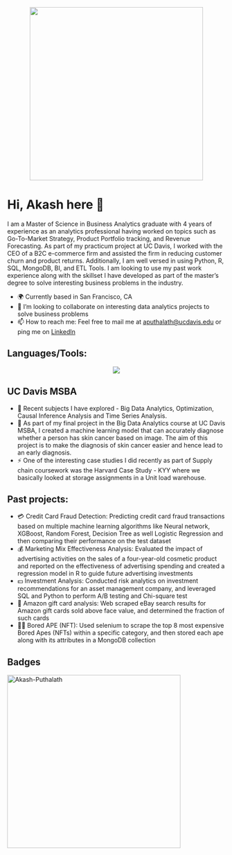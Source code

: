 
<div id = "header" align = "center">
  <img src = "https://media.giphy.com/media/qgQUggAC3Pfv687qPC/giphy.gif" width = "400">
</div>


<!--
### Hi, Akash here 👋-->
<h1>
  Hi, Akash here 👋
 <!--img src="https://media.giphy.com/media/hvRJCLFzcasrR4ia7z/giphy.gif" width="30px"/-->
</h1>

I am a Master of Science in Business Analytics graduate with 4 years of experience as an analytics professional having worked on topics such as Go-To-Market Strategy, Product Portfolio tracking, and Revenue Forecasting. As part of my practicum project at UC Davis, I worked with the CEO of a B2C e-commerce firm and assisted the firm in reducing customer churn and product returns. Additionally, I am well versed in using Python, R, SQL, MongoDB, BI, and ETL Tools. I am looking to use my past work experience along with the skillset I have developed as part of the master’s degree to solve interesting business problems in the industry.
- 🌍 Currently based in San Francisco, CA
- 👯 I’m looking to collaborate on interesting data analytics projects to solve business problems
- 📫 How to reach me: Feel free to mail me at aputhalath@ucdavis.edu or ping me on [LinkedIn](https://www.linkedin.com/in/akashputhalath/)


<!--<p align = 'center'>
  <a href="https://www.linkedin.com/in/akashputhalath/">
    <img src="https://skillicons.dev/icons?i=linkedin" />
  </a>
  <a href="https://medium.com/@akashp-995" target="_blank"><img alt="Medium" src="https://img.shields.io/badge/medium-%2312100E.svg?&style=for-the-badge&logo=medium&logoColor=white" />
  </a>
</p>
-->
<h2>Languages/Tools:</h2>
<p align="center">
  <a href="https://skillicons.dev">
    <img src="https://skillicons.dev/icons?i=aws,gcp,python,r,mysql,sqlite,mongodb,selenium,atom,tensorflow,looker" />
  </a>
</p>


<!--
<h3>Apart from this I am also familiar with: </h3>
<p>

  <img alt="Looker" src="https://img.shields.io/badge/-Looker-46a2f1?style=flat-square&logo=looker&logoColor=white" />
  <img alt="PostgreSQL" src="https://img.shields.io/badge/-PostgreSQL-430098?style=flat-square&logo=postgresql&logoColor=white" />
  <img alt="AWS" src="https://img.shields.io/badge/-AWS-B7178C?style=flat-square&logo=aws&logoColor=white" />
  <img alt="PySpark" src="https://img.shields.io/badge/-PySpark-E10098?style=flat-square&logo=pyspark&logoColor=white" />
  <img alt="Tableau" src="https://img.shields.io/badge/-Tableau-db7092?style=flat-square&logo=tableau-components&logoColor=white" />

-->
<h2>UC Davis MSBA</h2>

- 🌱 Recent subjects I have explored - Big Data Analytics, Optimization, Causal Inference Analysis and Time Series Analysis.
- 🔭 As part of my final project in the Big Data Analytics course at UC Davis MSBA, I created a machine learning model that can accurately diagnose whether a person has skin cancer based on image. The aim of this project is to make the diagnosis of skin cancer easier and hence lead to an early diagnosis.
- ⚡ One of the interesting case studies I did recently as part of Supply chain coursework was the Harvard Case Study - KYY where we basically looked at storage assignments in a Unit load warehouse. 


<h2>Past projects:</h2>

- :credit_card: Credit Card Fraud Detection: Predicting credit card fraud transactions based on multiple machine learning algorithms like Neural network, XGBoost, Random Forest, Decision Tree as well Logistic Regression and then comparing their performance on the test dataset
- :moneybag: Marketing Mix Effectiveness Analysis: Evaluated the impact of advertising activities on the sales of a four-year-old cosmetic product and reported on the effectiveness of advertising spending and created a regression model in R to guide future advertising investments
- :dollar: Investment Analysis: Conducted risk analytics on investment recommendations for an asset management company, and leveraged SQL and Python to perform A/B testing and Chi-square test
- 🎁 Amazon gift card analysis:	Web scraped eBay search results for Amazon gift cards sold above face value, and determined the fraction of such cards
- :artist: Bored APE (NFT): Used selenium to scrape the top 8 most expensive Bored Apes (NFTs) within a specific category, and then stored each ape along with its attributes in a MongoDB collection 



<h2>Badges</h2>

<div >
   <!-- <img align="left" src="https://github-readme-stats.vercel.app/api?username=akash95&count_private=true&show_icons=true&layout=compact&theme=buefy" width="400px" alt="Akash-Puthalath">
    &nbsp;&nbsp;
    &nbsp;&nbsp;-->
    <img align="center" src="https://github-readme-streak-stats.herokuapp.com/?user=akash95&count_private=true&show_icons=true&layout=compact&theme=buefy" width="400px" alt="Akash-Puthalath">
</div>




<!--

<div align = "center">
  <img src = "https://media.giphy.com/media/l46Cy1rHbQ92uuLXa/giphy.gif">
</div>


-->

